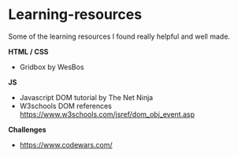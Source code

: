 # Learning-resources
Some of the learning resources I found really helpful and well made.


**HTML / CSS**
- Gridbox by WesBos



**JS**
- Javascript DOM tutorial by The Net Ninja
- W3schools DOM references https://www.w3schools.com/jsref/dom_obj_event.asp


**Challenges**
- https://www.codewars.com/
